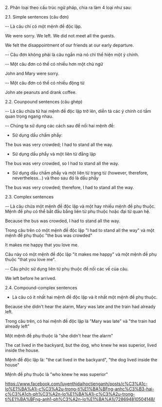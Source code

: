 2\. Phân loại theo cấu trúc ngữ pháp, chia ra làm 4 loại như sau:

2.1. Simple sentences (câu đơn)

-- Là câu chỉ có một mệnh đề độc lập.

We were sorry. We left. We did not meet all the guests.

We felt the disappointment of our friends at our early departure.

-- Câu đơn không phải là câu ngắn mà nó chỉ thể hiện một ý chính.

-- Một câu đơn có thể có nhiều hơn một chủ ngữ

John and Mary were sorry.

-- Một câu đơn có thể có nhiều động từ

John ate peanuts and drank coffee.

2.2. Counpound sentences (câu ghép)

-- Là câu chứa từ hai mệnh đề độc lập trở lên, diễn tả các ý chính có tầm quan trọng ngang nhau.

-- Chúng ta sử dụng các cách sau để nối hai mệnh đề:

+ Sử dụng dấu chấm phẩy:

The bus was very crowded; I had to stand all the way.

+ Sử dụng dấu phẩy và một liên từ đẳng lập

The bus was very crowded, so I had to stand all the way.

+ Sử dụng dấu chấm phẩy và một liên từ trạng từ (however, therefore, nevertheless...) và theo sau đó là dấu phẩy

The bus was very crowded; therefore, I had to stand all the way.

2.3. Complex sentences

-- Là câu chứa một mệnh đề độc lập và một hay nhiều mệnh đề phụ thuộc. Mệnh đề phụ có thể bắt đầu bằng liên từ phụ thuộc hoặc đại từ quan hệ.

Because the bus was crowded, I had to stand all the way.


Trong câu trên có một mệnh đề độc lập "I had to stand all the way" và một mệnh đề phụ thuộc "the bus was crowded"

It makes me happy that you love me.

Câu này có một mệnh đề độc lập "it makes me happy" và một mệnh đề phụ thuộc "that you love me".

-- Câu phức sử dụng liên từ phụ thuộc để nối các vế của câu.

We left before he arrived.

2.4. Compound-complex sentences

- Là câu có ít nhất hai mệnh đề độc lập và ít nhất một mệnh đề phụ thuộc.

Because she didn't hear the alarm, Mary was late and the train had already left.

Trong câu trên, có hai mệnh đề độc lập là "Mary was late" và "the train had already left"

Một mệnh đề phụ thuộc là "she didn't hear the alarm"

The cat lived in the backyard, but the dog, who knew he was superior, lived inside the house.

Mệnh đề độc lập là: "the cat lived in the backyard", "the dog lived inside the house"

Mệnh đề phụ thuộc là "who knew he was superior"

https://www.facebook.com/luyenthidaihoctienganh/posts/c%C3%A1c-lo%E1%BA%A1i-c%C3%A2u-trong-ti%E1%BA%BFng-anhc%C3%B3-hai-c%C3%A1ch-ph%C3%A2n-lo%E1%BA%A1i-c%C3%A2u-trong-ti%E1%BA%BFng-anh1-ph%C3%A2n-lo%E1%BA%A1i/728694810504148/